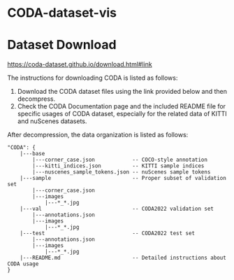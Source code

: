 # CODA-dataset-vis

# Dataset Download
https://coda-dataset.github.io/download.html#link

The instructions for downloading CODA is listed as follows:

1. Download the CODA dataset files using the link provided below and then decompress.
2. Check the CODA Documentation page and the included README file for specific usages of CODA dataset, especially for the related data of KITTI and nuScenes datasets.

After decompression, the data organization is listed as follows:

```
"CODA": {
    |---base                             
        |---corner_case.json            -- COCO-style annotation
        |---kitti_indices.json          -- KITTI sample indices
        |---nuscenes_sample_tokens.json -- nuScenes sample tokens
    |---sample                          -- Proper subset of validation set 
        |---corner_case.json            
        |---images        
            |---*_*.jpg     
    |---val                             -- CODA2022 validation set 
        |---annotations.json            
        |---images        
            |---*_*.jpg     
    |---test                            -- CODA2022 test set 
        |---annotations.json            
        |---images        
            |---*_*.jpg     
    |---README.md                       -- Detailed instructions about CODA usage
}
```